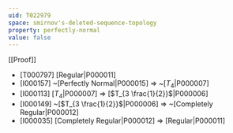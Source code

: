 ```yaml
---
uid: T022979
space: smirnov's-deleted-sequence-topology
property: perfectly-normal
value: false
---
```

[[Proof]]

* [T000797] [Regular|P000011]
* [I000157] ~[Perfectly Normal|P000015] => ~[$T_4$|P000007]
* [I000113] [$T_4$|P000007] => [$T_{3 \frac{1}{2}}$|P000006]
* [I000149] ~[$T_{3 \frac{1}{2}}$|P000006] => ~[Completely Regular|P000012]
* [I000035] [Completely Regular|P000012] => [Regular|P000011]

